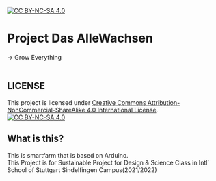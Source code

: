 [![CC BY-NC-SA 4.0][cc-by-nc-sa-shield]][cc-by-nc-sa]
# Project Das AlleWachsen
\-> Grow Everything<br/>
<br/>

## LICENSE
This project is licensed under [Creative Commons Attribution-NonCommercial-ShareAlike 4.0 International License][cc-by-nc-sa]. <br/>
[![CC BY-NC-SA 4.0][cc-by-nc-sa-image]][cc-by-nc-sa]

## What is this?
This is smartfarm that is based on Arduino. <br/>
This Project is for Sustainable Project for Design & Science Class in Intl\` School of Stuttgart Sindelfingen Campus(2021/2022)

[cc-by-nc-sa]: http://creativecommons.org/licenses/by-nc-sa/4.0/
[cc-by-nc-sa-image]: https://licensebuttons.net/l/by-nc-sa/4.0/88x31.png
[cc-by-nc-sa-shield]: https://img.shields.io/badge/License-CC%20BY--NC--SA%204.0-lightgrey.svg
